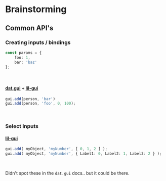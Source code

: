 # Brainstorming

## Common API's

### Creating inputs / bindings

```ts
const params = {
    foo: 1,
    bar: 'baz'
};
```
<br>

#### [dat.gui](https://github.com/georgealways/lil-gui) + [lil-gui](https://github.com/georgealways/lil-gui)

```ts
gui.add(person, 'bar')
gui.add(person, 'foo', 0, 100);
```
<br>


### Select Inputs

#### [lil-gui](https://github.com/georgealways/lil-gui)

```ts
gui.add( myObject, 'myNumber', [ 0, 1, 2 ] );
gui.add( myObject, 'myNumber', { Label1: 0, Label2: 1, Label3: 2 } );
```
<br>

Didn't spot these in the `dat.gui` docs.. but it could be there.
